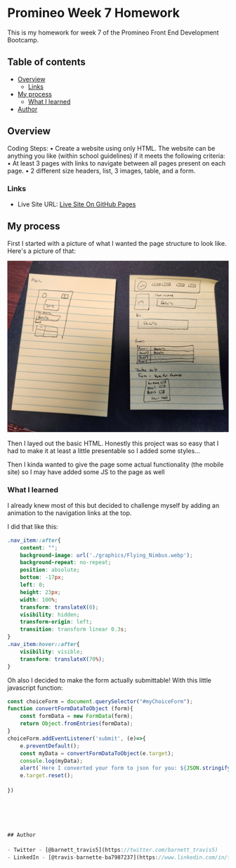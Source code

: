 # Promineo Week 7 Homework

This is my homework for week 7 of the Promineo Front End Development Bootcamp. 

## Table of contents

- [Overview](#overview)
  - [Links](#links)
- [My process](#my-process)
  - [What I learned](#what-i-learned)
- [Author](#author)


## Overview

Coding Steps:
	•	Create a website using only HTML. The website can be anything you like (within school guidelines) if it meets the following criteria:
	•	At least 3 pages with links to navigate between all pages present on each page.
	•	2 different size headers, list, 3 images, table, and a form.


### Links
- Live Site URL: [Live Site On GitHub Pages](https://barnettet31.github.io/promineo-week-6/)

## My process
First I started with a picture of what I wanted the page structure to look like. Here's a picture of that: 

![](./design.jpg)

Then I layed out the basic HTML. Honestly this project was so easy that I had to make it at least a little presentable so I added some styles...

Then I kinda wanted to give the page some actual functionality (the mobile site) so I may have added some JS to the page as well 

### What I learned
I already knew most of this but decided to challenge myself by adding an animation to the navigation links at the top.

I did that like this: 

```css 
.nav_item::after{
    content: "";
    background-image: url('./graphics/Flying_Nimbus.webp');
    background-repeat: no-repeat;
    position: absolute;
    bottom: -17px;
    left: 0;
    height: 23px;
    width: 100%;
    transform: translateX(0);
    visibility: hidden;
    transform-origin: left;
    transition: transform linear 0.3s;
}
.nav_item:hover::after{
    visibility: visible;
    transform: translateX(70%);
}
```

Oh also I decided to make the form actually submittable! With this little javascript function: 

```js
const choiceForm = document.querySelector("#myChoiceForm");
function convertFormDataToObject (form){
    const formData = new FormData(form);
    return Object.fromEntries(formData);
}
choiceForm.addEventListener('submit', (e)=>{
    e.preventDefault();
    const myData = convertFormDataToObject(e.target);
    console.log(myData);
    alert(`Here I converted your form to json for you: ${JSON.stringify(myData)}`);
    e.target.reset();
   
})





## Author

- Twitter - [@barnett_travis5](https://twitter.com/barnett_travis5)
- LinkedIn - [@travis-barnette-ba7987237](https://www.linkedin.com/in/travis-barnette-ba7987237/)
